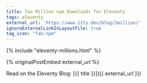 ```yaml
---
title: Two Million npm Downloads for Eleventy
tags: eleventy
external_url: 'https://www.11ty.dev/blog/2million/'
ignoreExternalLinkInLayoutFile: true
tag_icon: "fab:npm"
---
```

{% include "eleventy-millions.html" %}

{% originalPostEmbed external_url %}

Read on the Eleventy Blog: [{{ title }}]({{ external_url }})
